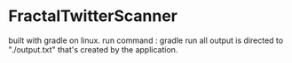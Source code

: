 # FractalTwitterScanner
built with gradle   on linux.
run command : gradle run
all output is directed to "./output.txt" that's created by the application.
